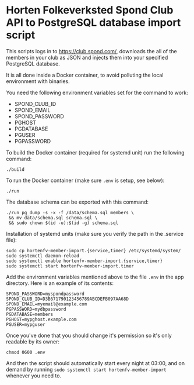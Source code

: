 # Horten Folkeverksted Spond Club API to PostgreSQL database import script

This scripts logs in to https://club.spond.com/, downloads the all of the
members in your club as JSON and injects them into your specified PostgreSQL
database.

It is all done inside a Docker container, to avoid polluting the local
environment with binaries.

You need the following environment variables set for the command to work:

* SPOND_CLUB_ID
* SPOND_EMAIL
* SPOND_PASSWORD
* PGHOST
* PGDATABASE
* PGUSER
* PGPASSWORD

To build the Docker container (required for systemd unit) run the following command:

    ./build

To run the Docker container (make sure `.env` is setup, see below):

    ./run

The database schema can be exported with this command:

    ./run pg_dump -s -x -f /data/schema.sql members \
     && mv data/schema.sql schema.sql \
     && sudo chown $(id -u):$(id -g) schema.sql

Installation of systemd units (make sure you verify the path in the .service file):

    sudo cp hortenfv-member-import.{service,timer} /etc/systemd/system/
    sudo systemctl daemon-reload
    sudo systemctl enable hortenfv-member-import.{service,timer}
    sudo systemctl start hortenfv-member-import.timer

Add the environment variables mentioned above to the file `.env` in the app
directory. Here is an example of its contents:

    SPOND_PASSWORD=myspondpassword
    SPOND_CLUB_ID=D3B671790123456789ABCDEFB097AA68D
    SPOND_EMAIL=myemail@example.com
    PGPASSWORD=mydbpassword
    PGDATABASE=members
    PGHOST=mypghost.example.com
    PGUSER=mypguser

Once you've done that you should change it's permission so it's only
readable by its owner:

    chmod 0600 .env

And then the script should automatically start every night at 03:00, and on
demand by running `sudo systemctl start hortenfv-member-import` whenever you
need to.

